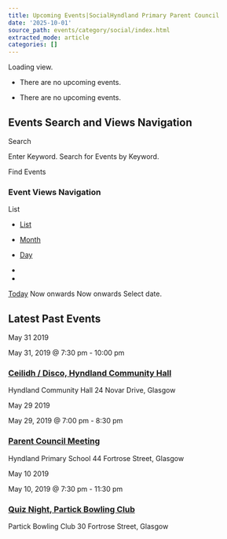 ```yaml
---
title: Upcoming Events|SocialHyndland Primary Parent Council
date: '2025-10-01'
source_path: events/category/social/index.html
extracted_mode: article
categories: []
---
```

Loading view. 

- There are no upcoming events. 

- There are no upcoming events. 

## Events Search and Views Navigation 
 Search 

 Enter Keyword. Search for Events by Keyword. 

 Find Events

### Event Views Navigation 

 List 

- [List](events/category/social/list/)
- [Month](events/category/social/month/)
- [Day](events/category/social/today/)

- 
- 

[Today](events/category/social/list/ "Click to select today's date")
 Now onwards Now onwards Select date. 

## Latest Past Events

 May 31 2019 

May 31, 2019 @ 7:30 pm - 10:00 pm

### [Ceilidh / Disco, Hyndland Community Hall](event/ceilidh-disco-hyndland-community-hall/ "Ceilidh / Disco, Hyndland Community Hall")
 Hyndland Community Hall 24 Novar Drive, Glasgow 

 May 29 2019 

May 29, 2019 @ 7:00 pm - 8:30 pm

### [Parent Council Meeting](event/parent-council-meeting-tbc-7/ "Parent Council Meeting")
 Hyndland Primary School 44 Fortrose Street, Glasgow 

 May 10 2019 

May 10, 2019 @ 7:30 pm - 11:30 pm

### [Quiz Night, Partick Bowling Club](event/quiz-night-venue-tbc/ "Quiz Night, Partick Bowling Club")
 Partick Bowling Club 30 Fortrose Street, Glasgow
